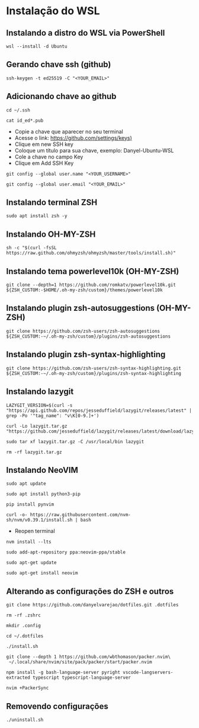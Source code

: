 # Instalação do WSL

## Instalando a distro do WSL via PowerShell

```ssh
wsl --install -d Ubuntu
```

## Gerando chave ssh (github)

```ssh
ssh-keygen -t ed25519 -C "<YOUR_EMAIL>"
```

## Adicionando chave ao github

```ssh
cd ~/.ssh
```

```ssh
cat id_ed*.pub
```

- Copie a chave que aparecer no seu terminal
- Acesse o link: [https://github.com/settings/keys)](https://github.com/settings/keys)
- Clique em new SSH key
- Coloque um título para sua chave, exemplo: Danyel-Ubuntu-WSL
- Cole a chave no campo Key
- Clique em Add SSH Key

```ssh
git config --global user.name "<YOUR_USERNAME>"
```

```ssh
git config --global user.email "<YOUR_EMAIL>"
```

## Instalando terminal ZSH

```ssh
sudo apt install zsh -y
```

## Instalando OH-MY-ZSH

```ssh
sh -c "$(curl -fsSL https://raw.github.com/ohmyzsh/ohmyzsh/master/tools/install.sh)"
```

## Instalando tema powerlevel10k (OH-MY-ZSH)

```ssh
git clone --depth=1 https://github.com/romkatv/powerlevel10k.git ${ZSH_CUSTOM:-$HOME/.oh-my-zsh/custom}/themes/powerlevel10k
```

## Instalando plugin zsh-autosuggestions (OH-MY-ZSH)

```ssh
git clone https://github.com/zsh-users/zsh-autosuggestions ${ZSH_CUSTOM:-~/.oh-my-zsh/custom}/plugins/zsh-autosuggestions
```

## Instalando plugin zsh-syntax-highlighting

```ssh
git clone https://github.com/zsh-users/zsh-syntax-highlighting.git ${ZSH_CUSTOM:-~/.oh-my-zsh/custom}/plugins/zsh-syntax-highlighting
```

## Instalando lazygit

```ssh
LAZYGIT_VERSION=$(curl -s "https://api.github.com/repos/jesseduffield/lazygit/releases/latest" | grep -Po '"tag_name": "v\K[0-9.]+')
```

```ssh
curl -Lo lazygit.tar.gz "https://github.com/jesseduffield/lazygit/releases/latest/download/lazygit_${LAZYGIT_VERSION}_Linux_x86_64.tar.gz"
```

```ssh
sudo tar xf lazygit.tar.gz -C /usr/local/bin lazygit
```

```ssh
rm -rf lazygit.tar.gz
```

## Instalando NeoVIM

```ssh
sudo apt update
```

```ssh
sudo apt install python3-pip
```

```ssh
pip install pynvim
```

```ssh
curl -o- https://raw.githubusercontent.com/nvm-sh/nvm/v0.39.1/install.sh | bash
```

- Reopen terminal

```ssh
nvm install --lts
```

```ssh
sudo add-apt-repository ppa:neovim-ppa/stable
```

```ssh
sudo apt-get update
```

```ssh
sudo apt-get install neovim
```

## Alterando as configurações do ZSH e outros

```ssh
git clone https://github.com/danyelvarejao/dotfiles.git .dotfiles
```

```ssh
rm -rf .zshrc
```

```ssh
mkdir .config
```

```ssh
cd ~/.dotfiles
```

```ssh
./install.sh
```

```ssh
git clone --depth 1 https://github.com/wbthomason/packer.nvim\
 ~/.local/share/nvim/site/pack/packer/start/packer.nvim
```

```ssh
npm install -g bash-language-server pyright vscode-langservers-extracted typescript typescript-language-server
```

```ssh
nvim +PackerSync
```

## Removendo configurações
```ssh
./uninstall.sh
```